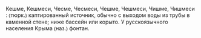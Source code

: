 ---
---

Кешме, Кешмеси, Чесме, Чесмеси, Чешме, Чешмеси, Чишме, Чишмеси
: ⦅тюрк.⦆ каптированный источник, обычно с выходом воды из трубы в каменной стене; ниже бассейн или корыто. У русскоязычного населения Крыма ⦅наз.⦆ фонтан.
